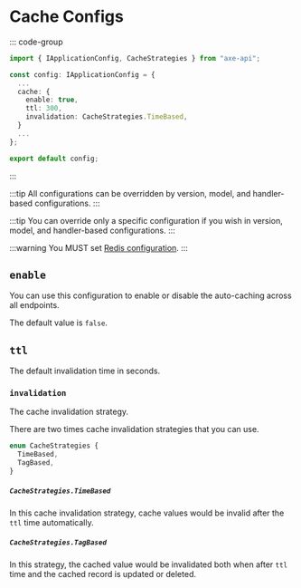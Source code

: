 # Cache Configs

::: code-group

```ts [app/config.ts]
import { IApplicationConfig, CacheStrategies } from "axe-api";

const config: IApplicationConfig = {
  ...
  cache: {
    enable: true,
    ttl: 300,
    invalidation: CacheStrategies.TimeBased,
  }
  ...
};

export default config;
```

:::

:::tip
All configurations can be overridden by version, model, and handler-based configurations.
:::

:::tip
You can override only a specific configuration if you wish in version, model, and handler-based configurations.
:::

:::warning
You MUST set [Redis configuration](/reference/redis-configs).
:::

## `enable`

You can use this configuration to enable or disable the auto-caching across all endpoints.

The default value is `false`.

## `ttl`

The default invalidation time in seconds.

### `invalidation`

The cache invalidation strategy.

There are two times cache invalidation strategies that you can use.

```ts
enum CacheStrategies {
  TimeBased,
  TagBased,
}
```

##### `CacheStrategies.TimeBased`

In this cache invalidation strategy, cache values would be invalid after the `ttl` time automatically.

##### `CacheStrategies.TagBased`

In this strategy, the cached value would be invalidated both when after `ttl` time and the cached record is updated or deleted.

